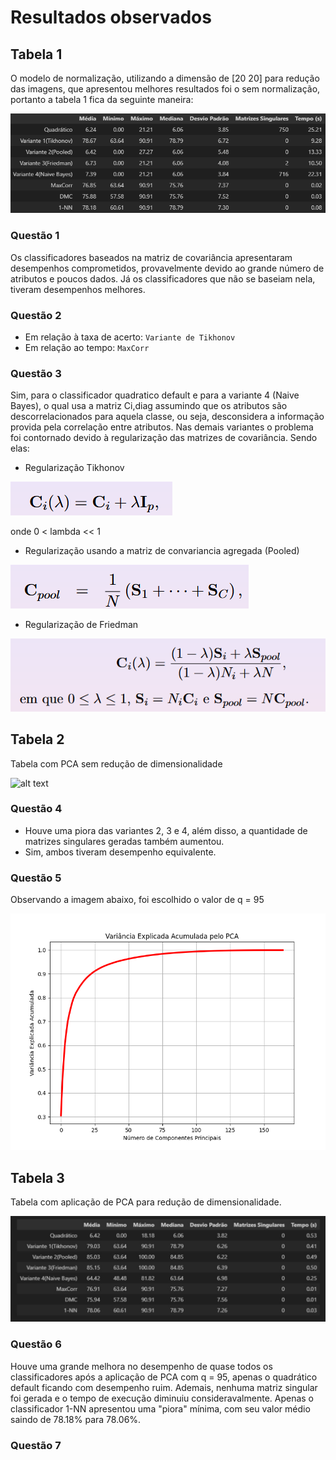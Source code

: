 # Resultados observados

## Tabela 1

O modelo de normalização, utilizando a dimensão de [20 20] para redução das imagens, que apresentou melhores resultados foi o sem normalização, portanto a tabela 1 fica da seguinte maneira:

![alt text](image-3.png)

### Questão 1

Os classificadores baseados na matriz de covariância apresentaram desempenhos comprometidos, provavelmente devido ao grande número de atributos e poucos dados. Já os classificadores que não se baseiam nela, tiveram desempenhos melhores. 
### Questão 2

- Em relação à taxa de acerto: `Variante de Tikhonov`
- Em relação ao tempo: `MaxCorr`

### Questão 3

Sim, para o classificador quadratico default e para a variante 4 (Naive Bayes), o qual usa a matriz Ci,diag assumindo que os atributos são
descorrelacionados para aquela classe, ou seja, desconsidera
a informação provida pela correlação entre atributos. Nas demais variantes o problema foi contornado devido à regularização das matrizes de covariância. Sendo elas:

- Regularização Tikhonov

![alt text](image.png)

onde 0 < lambda << 1
- Regularização usando a matriz de convariancia agregada (Pooled)

![alt text](image-2.png)

- Regularização de Friedman

![alt text](image-1.png)

## Tabela 2

Tabela com PCA sem redução de dimensionalidade 

![alt text](<Imagem do WhatsApp de 2025-08-02 à(s) 23.45.18_5bb9b329.jpg>)

### Questão 4

- Houve uma piora das variantes 2, 3 e 4, além disso, a quantidade de matrizes singulares geradas também aumentou.
- Sim, ambos tiveram desempenho equivalente.

### Questão 5

Observando a imagem abaixo, foi escolhido o valor de q = 95

![alt text](image-4.png)

## Tabela 3

Tabela com aplicação de PCA para redução de dimensionalidade.

![alt text](image-5.png)

### Questão 6

Houve uma grande melhora no desempenho de quase todos os classificadores após a aplicação de PCA com q = 95, apenas o quadrático default ficando com desempenho ruim. Ademais, nenhuma matriz singular foi gerada e o tempo de execução diminuiu consideravalmente. Apenas o classificador 1-NN apresentou uma "piora" mínima, com seu valor médio saindo de 78.18% para 78.06%.

### Questão 7
